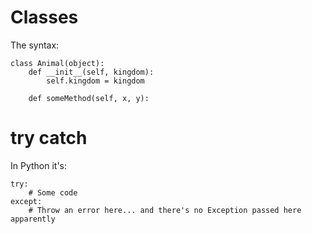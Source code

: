 # Classes

The syntax:

```
class Animal(object):
    def __init__(self, kingdom):
        self.kingdom = kingdom

    def someMethod(self, x, y):
```

# try catch

In Python it's:

```
try:
    # Some code
except:
    # Throw an error here... and there's no Exception passed here apparently
```

